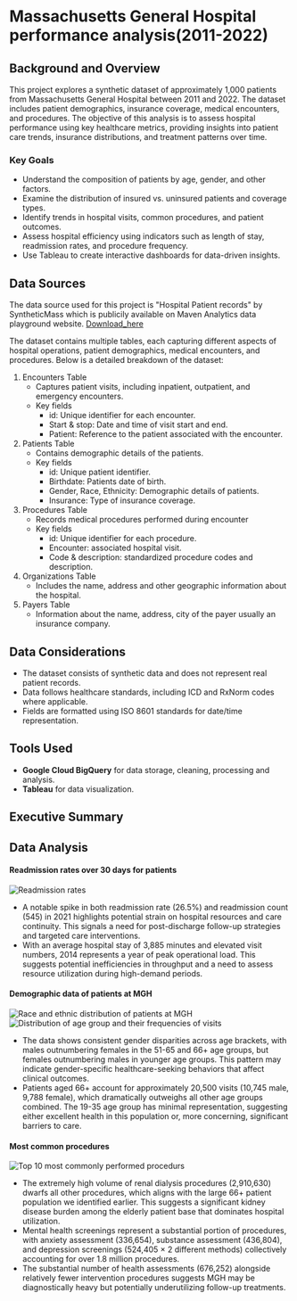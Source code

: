 # Massachusetts General Hospital performance analysis(2011-2022)

## Background and Overview

This project explores a synthetic dataset of approximately 1,000 patients from Massachusetts General Hospital between 2011 and 2022. The dataset includes patient demographics, insurance coverage, medical encounters, and procedures. The objective of this analysis is to assess hospital performance using key healthcare metrics, providing insights into patient care trends, insurance distributions, and treatment patterns over time.

### Key Goals
-  Understand the composition of patients by age, gender, and other factors.
-  Examine the distribution of insured vs. uninsured patients and coverage types.
-  Identify trends in hospital visits, common procedures, and patient outcomes.
-  Assess hospital efficiency using indicators such as length of stay, readmission rates, and procedure frequency.
-  Use Tableau to create interactive dashboards for data-driven insights.

## Data Sources

The data source used for this project is "Hospital Patient records" by SyntheticMass which is publicily available on Maven Analytics data playground website. [Download_here](https://mavenanalytics.io/data-playground?page=2&pageSize=5)

The dataset contains multiple tables, each capturing different aspects of hospital operations, patient demographics, medical encounters, and procedures. Below is a detailed breakdown of the dataset:

1. Encounters Table
   - Captures patient visits, including inpatient, outpatient, and emergency encounters.
   - Key fields
       - id: Unique identifier for each encounter.
       - Start & stop: Date and time of visit start and end.
       - Patient: Reference to the patient associated with the encounter.
2. Patients Table
   - Contains demographic details of the patients.
   - Key fields
       - id: Unique patient identifier.
       - Birthdate: Patients date of birth.
       - Gender, Race, Ethnicity: Demographic details of patients.
       - Insurance: Type of insurance coverage.
3. Procedures Table
   - Records medical procedures performed during encounter
   - Key fields
       - id: Unique identifier for each procedure.
       - Encounter: associated hospital visit.
       - Code & description: standardized procedure codes and description.
4. Organizations Table
   - Includes the name, address and other geographic information about the hospital.
5. Payers Table
   - Information about the name, address, city of the payer usually an insurance company.

## Data Considerations

- The dataset consists of synthetic data and does not represent real patient records.
- Data follows healthcare standards, including ICD and RxNorm codes where applicable.
- Fields are formatted using ISO 8601 standards for date/time representation.

## Tools Used

- **Google Cloud BigQuery** for data storage, cleaning, processing and analysis.
- **Tableau** for data visualization.

## Executive Summary


## Data Analysis

#### Readmission rates over 30 days for patients
![Readmission rates](https://github.com/user-attachments/assets/4626bee1-1ce2-46cf-bf0f-04833a3209b0)


- A notable spike in both readmission rate (26.5%) and readmission count (545) in 2021 highlights potential strain on hospital resources and care continuity. This signals a need for post-discharge follow-up strategies and targeted care interventions.
- With an average hospital stay of 3,885 minutes and elevated visit numbers, 2014 represents a year of peak operational load. This suggests potential inefficiencies in throughput and a need to assess resource utilization during high-demand periods.


#### Demographic data of patients at MGH
![Race and ethnic distribution of patients at MGH](https://github.com/user-attachments/assets/3dfef52b-9b6d-410a-a667-430077e972b8)
![Distribution of age group and their frequencies of visits](https://github.com/user-attachments/assets/1fb1a8ff-26bf-4a80-9765-133051e70b24)


- The data shows consistent gender disparities across age brackets, with males outnumbering females in the 51-65 and 66+ age groups, but females outnumbering males in younger age groups. This pattern may indicate gender-specific healthcare-seeking behaviors that affect clinical outcomes.
- Patients aged 66+ account for approximately 20,500 visits (10,745 male, 9,788 female), which dramatically outweighs all other age groups combined. The 19-35 age group has minimal representation, suggesting either excellent health in this population or, more concerning, significant barriers to care.


#### Most common procedures
![Top 10 most commonly performed procedurs](https://github.com/user-attachments/assets/8b0cefd7-0114-466e-be4d-f79c83d574e0)


- The extremely high volume of renal dialysis procedures (2,910,630) dwarfs all other procedures, which aligns with the large 66+ patient population we identified earlier. This suggests a significant kidney disease burden among the elderly patient base that dominates hospital utilization.
- Mental health screenings represent a substantial portion of procedures, with anxiety assessment (336,654), substance assessment (436,804), and depression screenings (524,405 × 2 different methods) collectively accounting for over 1.8 million procedures.
- The substantial number of health assessments (676,252) alongside relatively fewer intervention procedures suggests MGH may be diagnostically heavy but potentially underutilizing follow-up treatments.



